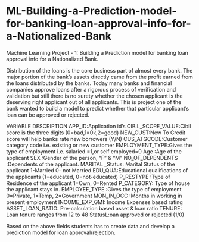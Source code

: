 # ML-Building-a-Prediction-model-for-banking-loan-approval-info-for-a-Nationalized-Bank

Machine Learning Project - 1: Building a Prediction model for banking loan approval info for a Nationalized Bank.

Distribution of the loans is the core business part of almost every bank. The major portion of the bank’s assets directly came from the profit earned from the loans distributed by the banks. Today many banks and financial companies approve loans after a rigorous process of verification and validation but still there is no surety whether the chosen applicant is the deserving right applicant out of all applicants. This is project one of the bank wanted to build a model to predict whether that particular applicant’s loan can be approved or rejected.

VARIABLE DESCRIPTION
APP_ID:Application id’s
CIBIL_SCORE_VALUE:Cibil score is the three digits  (0=bad,1=0k,2=good)
NEW_CUST:New To Credit score will help banks rate new borrowers (Y/N)
CUS_ATGCODE:Customer category code i.e. existing or new customer
EMPLOYMENT_TYPE:Gives the type of employment i.e. salaried =1,or self employed=0
Age :Age of the applicant
SEX :Gender of the person, “F” & “M”
NO_OF_DEPENDENTS :Dependents of the applicant.
MARITAL _Status:	Marital Status of the applicant 1-Married 0- not Married
EDU_QUA:Educational qualifications of the applicants (1=educated, 0=not-educated)
P_RESTYPE :Type of Residence of the applicant 1=Own, 0=Rented
P_CATEGORY:	Type of house the applicant stays in.
EMPLOYEE_TYPE :Gives the type of employment 0=Private, 1=Temp, 2=Government
MON_IN_OCC :Months in working in present employment
INCOME_EXP_GMI:	Income Expenses based rating
ASSET_LOAN_RATIO:	Pre-calculation based asset & loan ratio
TENURE:	Loan tenure ranges from 12 to 48
StatusL:oan approved or rejected (1/0)

   Based on the above fields students has to create data and develop a prediction model for loan approval/rejection.
